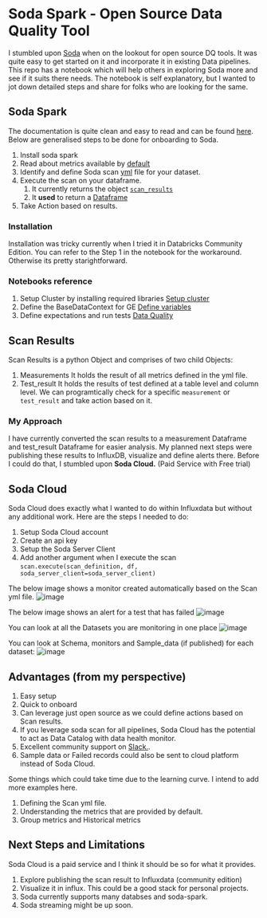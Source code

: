 # Soda Spark - Open Source Data Quality Tool

I stumbled upon [Soda](https://www.soda.io/) when on the lookout for open source DQ tools. It was quite easy to get started on it and incorporate it in existing Data pipelines. This repo has a notebook which will help others in exploring Soda more and see if it suits there needs. The notebook is self explanatory, but I wanted to jot down detailed steps and share for folks who are looking for the same.

## Soda Spark
The documentation is quite clean and easy to read and can be found [here](https://docs.soda.io/soda-spark/install-and-use.html). Below are generalised steps to be done for onboarding to Soda.
  1. Install soda spark
  2. Read about metrics available by [default](https://docs.soda.io/soda-sql/sql_metrics.html)
  3. Identify and define Soda scan [yml](https://docs.soda.io/soda-sql/scan-yaml.html) file for your dataset.
  4. Execute the scan on your dataframe. 
      1. It currently returns the object [`scan_results`](https://github.com/sodadata/soda-sql/blob/main/core/sodasql/scan/scan_result.py)
      2. It **used** to return a [Dataframe](https://github.com/sodadata/soda-spark/commit/9b3f4599808564021614fe21560abcf8958b79d8#diff-54ff0fdd14d0c6db5d58d6829438045162b55fb1f58b186ea4e87671cc5c9ba0R194)
  5. Take Action based on results. 
  
  ### Installation
  Installation was tricky currently when I tried it in Databricks Community Edition. You can refer to the Step 1 in the notebook for the workaround. Otherwise its pretty starightforward.

### Notebooks reference
1. Setup Cluster by installing required libraries [Setup cluster](./soda/SODA_CLUSTER_SETUP.html)
2. Define the BaseDataContext for GE [Define variables](./soda/SODA_PROPERTIES.html)
3. Define expectations and run tests [Data Quality](./soda/SODA_POC.html)
  
## Scan Results
Scan Results is a python Object and comprises of two child Objects:
  1. Measurements
      It holds the result of all metrics defined in the yml file.
  2. Test_result
      It holds the results of test defined at a table level and column level. 
 We can programtically check for a specific `measurement` or `test_result` and take action based on it. 
 
  ### My Approach
  I have currently converted the scan results to  a measurement Dataframe and test_result Dataframe for easier analysis. My planned next steps were publishing these results to InfluxDB, visualize and define alerts there. Before I could do that, I stumbled upon **Soda Cloud.** (Paid Service with Free trial)
  
## Soda Cloud
Soda Cloud does exactly what I wanted to do within Influxdata but without any additional work. Here are the steps I needed to do:
1. Setup Soda Cloud account
2. Create an api key
3. Setup the Soda Server Client
4. Add another argument when I execute the scan
`scan.execute(scan_definition, df, soda_server_client=soda_server_client)`

The below image shows a monitor created automatically based on the Scan yml file.
![image](https://user-images.githubusercontent.com/10644132/144951370-574cca6b-f1b2-4b32-b3ad-1db95a863e3e.png)

The below image shows an alert for a test that has failed
![image](https://user-images.githubusercontent.com/10644132/144951459-9756c70a-b685-4a77-9aa9-c13c53738abe.png)

You can look at all the Datasets you are monitoring in one place
![image](https://user-images.githubusercontent.com/10644132/144951554-6084fc07-5c6c-4bfa-bdec-1e58d125864b.png)

You can look at Schema, monitors and Sample_data (if published) for each dataset:
![image](https://user-images.githubusercontent.com/10644132/144951904-7c34da7f-2a11-46f6-a0f3-a0e53003cbfa.png)


## Advantages (from my perspective)
1. Easy setup
2. Quick to onboard
3. Can leverage just open source as we could define actions based on Scan results. 
4. If you leverage soda scan for all pipelines, Soda Cloud has the potential to act as Data Catalog with data health monitor. 
5. Excellent community support on [Slack.](https://community.soda.io/slack).
6. Sample data or Failed records could also be sent to cloud platform instead of Soda Cloud.

Some things which could take time due to the learning curve. I intend to add more examples here.
1. Defining the Scan yml file. 
2. Understanding the metrics that are provided by default.
3. Group metrics and Historical metrics


## Next Steps and Limitations
Soda Cloud is a paid service and I think it should be so for what it provides.
1. Explore publishing the scan result to Influxdata (community edition)
2. Visualize it in influx. This could be a good stack for personal projects. 
3. Soda currently supports many databses and soda-spark.
4. Soda streaming might be up soon. 
